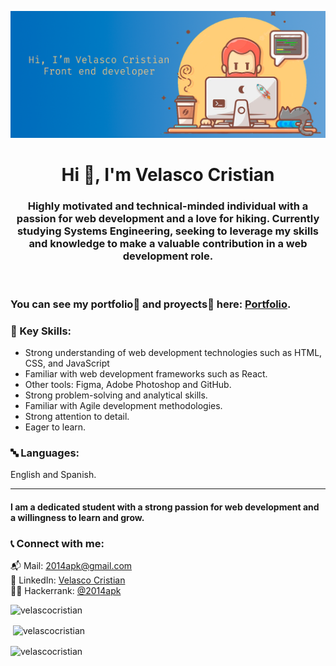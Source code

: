 ![Banner](https://github.com/VelascoCristian/VelascoCristian/blob/main/banner-github.png)
<h1 align="center">Hi 👋, I'm Velasco Cristian</h1>
<h3 align="center">Highly motivated and technical-minded individual with a passion for web development and a love for hiking. Currently studying Systems Engineering, seeking to leverage my skills and knowledge to make a valuable contribution in a web development role.</h3> <br>

<h3>You can see my portfolio💼 and proyects🔨 here:  <a href="https://velascocristian.github.io/portfolio/" target="_blank">Portfolio</a>.

<h3>🧰 Key Skills:</h3>
<ul>
  <li>Strong understanding of web development technologies such as HTML, CSS, and JavaScript</li>
  <li>Familiar with web development frameworks such as React.</li>
  <li>Other tools: Figma, Adobe Photoshop and GitHub.</li>
  <li>Strong problem-solving and analytical skills.</li>
  <li>Familiar with Agile development methodologies.</li>
  <li>Strong attention to detail.</li>
  <li>Eager to learn.</li>
</ul>

<h3>🔤 Languages: </h3>
  <p>English and Spanish.</p>
 <hr>
<h4>I am a dedicated student with a strong passion for web development and a willingness to learn and grow.</h4>
 
<h3 align="left">📞 Connect with me:</h3>
<p align="left">
📬 Mail: <a href="mailto:2014apk@gmail.com" target="_blank">2014apk@gmail.com</a> <br>
🤝 LinkedIn: <a href="https://linkedin.com/in/velasco-cristian-nicolas" target="_blank">Velasco Cristian</a> <br>
👨‍💻 Hackerrank: <a href="https://www.hackerearth.com/@2014apk" target="_blank">@2014apk</a> <br>

</p>

<p align="left"> <img src="https://komarev.com/ghpvc/?username=velascocristian&label=Profile%20views&color=0e75b6&style=flat" alt="velascocristian" /> </p>
<p>&nbsp;<img align="center" src="https://github-readme-stats.vercel.app/api?username=velascocristian&show_icons=true&locale=en" alt="velascocristian" /></p>

<p><img align="center" src="https://github-readme-streak-stats.herokuapp.com/?user=velascocristian&" alt="velascocristian" /></p>
